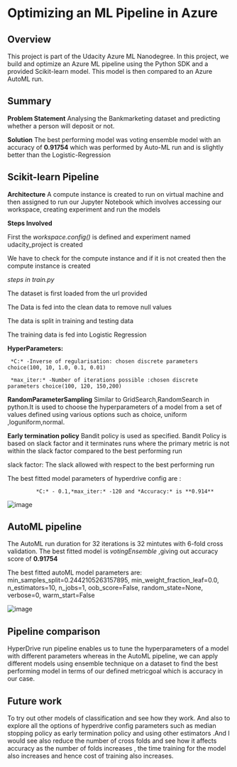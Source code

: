 # Optimizing an ML Pipeline in Azure

## Overview
This project is part of the Udacity Azure ML Nanodegree.
In this project, we build and optimize an Azure ML pipeline using the Python SDK and a provided Scikit-learn model.
This model is then compared to an Azure AutoML run.

## Summary ##
__Problem Statement__  Analysing the Bankmarketing  dataset and predicting whether a person will deposit or not. 

 __Solution__  The best performing model was voting ensemble model with an accuracy of **0.91754** which was performed by Auto-ML run and is slightly better than the Logistic-Regression

## Scikit-learn Pipeline ## 
__Architecture__ A compute instance is created to run on virtual machine and then assigned to run our Jupyter Notebook which involves accessing our workspace, creating experiment and run the models

__Steps Involved__

First the *workspace.config()* is defined and experiment named udacity_project is created

We have to check for the compute instance and if it is not created then the compute instance is created 

*steps in train.py*

The dataset is first loaded from the url provided

The Data is fed into the clean data to remove null values 

The data is split in training and testing data

The training data is fed into Logistic Regression

__HyperParameters:__ 
     
     *C:* -Inverse of regularisation: chosen discrete parameters choice(100, 10, 1.0, 0.1, 0.01)
                      
     *max_iter:* -Number of iterations possible :chosen discrete parameters choice(100, 120, 150,200)
                      
__RandomParameterSampling__ Similar to GridSearch,RandomSearch in python.It is used to choose the hyperparameters of a model from a set of values defined using various options such as choice, uniform ,loguniform,normal.

__Early termination policy__ Bandit policy is used as specified. Bandit Policy is based on slack factor and it terminates runs where the primary metric is not within the slack factor compared to the best performing run

slack factor: The slack allowed with respect to the best performing run

The best fitted model parameters of hyperdrive config are :
                
             *C:* - 0.1,*max_iter:* -120 and *Accuracy:* is **0.914**

![image](https://user-images.githubusercontent.com/68179281/112526686-38bfc680-8dc8-11eb-8002-6ec1aeaedcaa.png)

## AutoML pipeline ##
The AutoML run duration for 32 iterations is 32 mintutes with 6-fold cross validation. The best fitted model is _votingEnsemble_ ,giving out accuracy score of **0.91754** 

The best fitted autoML model parameters are:       min_samples_split=0.2442105263157895,
                                                   min_weight_fraction_leaf=0.0,
                                                   n_estimators=10,
                                                   n_jobs=1,
                                                   oob_score=False,
                                                   random_state=None,
                                                   verbose=0,
                                                   warm_start=False

![image](https://user-images.githubusercontent.com/68179281/112526984-8e946e80-8dc8-11eb-91ef-bfcc928a6d05.png)

## Pipeline comparison
HyperDrive run pipeline enables us to tune the hyperparameters of a model with different parameters whereas in the AutoML pipeline, we can apply different models using ensemble technique on a dataset to find the best performing model in terms of our defined metricgoal which is accuracy in our case.
## Future work
To try out other models of classification and see how they work. And also to explore all the options of hyperdrive config parameters such as median stopping policy as early termination policy and using other estimators .And I would see also reduce the number of cross folds and see how it affects accuracy as the number of folds increases , the time training for the model also increases and hence cost of training also increases. 
